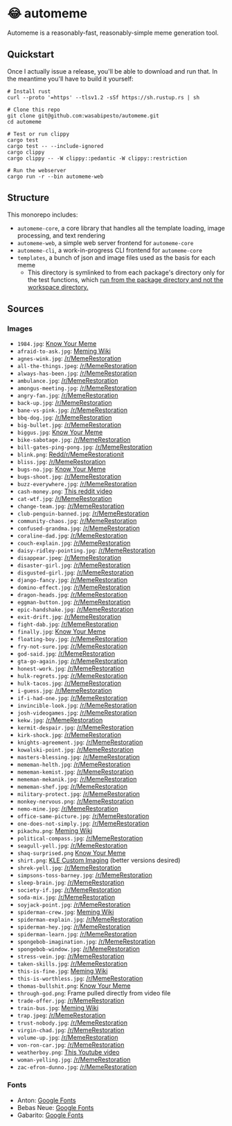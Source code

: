# 😂 automeme

Automeme is a reasonably-fast, reasonably-simple meme generation tool.

## Quickstart

Once I actually issue a release, you'll be able to download and run that. In the meantime you'll have to build it yourself:

```
# Install rust
curl --proto '=https' --tlsv1.2 -sSf https://sh.rustup.rs | sh

# Clone this repo
git clone git@github.com:wasabipesto/automeme.git
cd automeme

# Test or run clippy
cargo test
cargo test -- --include-ignored
cargo clippy
cargo clippy -- -W clippy::pedantic -W clippy::restriction

# Run the webserver
cargo run -r --bin automeme-web
```

## Structure

This monorepo includes:

- `automeme-core`, a core library that handles all the template loading, image processing, and text rendering
- `automeme-web`, a simple web server frontend for `automeme-core`
- `automeme-cli`, a work-in-progress CLI frontend for `automeme-core`
- `templates`, a bunch of json and image files used as the basis for each meme
  - This directory is symlinked to from each package's directory only for the test functions, which [run from the package directory and not the workspace directory.](https://github.com/rust-lang/cargo/issues/11852)

## Sources

### Images

- `1984.jpg`: [Know Your Meme](https://knowyourmeme.com/memes/living-in-1984)
- `afraid-to-ask.jpg`: [Meming Wiki](https://en.meming.world/wiki/Afraid_To_Ask_Andy)
- `agnes-wink.jpg`: [/r/MemeRestoration](https://old.reddit.com/r/MemeRestoration/comments/rfjhs0/hd_meme_templates_database_800_files/)
- `all-the-things.jpeg`: [/r/MemeRestoration](https://old.reddit.com/r/MemeRestoration/comments/rfjhs0/hd_meme_templates_database_800_files/)
- `always-has-been.jpg`: [/r/MemeRestoration](https://old.reddit.com/r/MemeRestoration/comments/rfjhs0/hd_meme_templates_database_800_files/)
- `ambulance.jpg`: [/r/MemeRestoration](https://old.reddit.com/r/MemeRestoration/comments/rfjhs0/hd_meme_templates_database_800_files/)
- `amongus-meeting.jpg`: [/r/MemeRestoration](https://old.reddit.com/r/MemeRestoration/comments/rfjhs0/hd_meme_templates_database_800_files/)
- `angry-fan.jpg`: [/r/MemeRestoration](https://old.reddit.com/r/MemeRestoration/comments/rfjhs0/hd_meme_templates_database_800_files/)
- `back-up.jpg`: [/r/MemeRestoration](https://old.reddit.com/r/MemeRestoration/comments/rfjhs0/hd_meme_templates_database_800_files/)
- `bane-vs-pink.jpg`: [/r/MemeRestoration](https://old.reddit.com/r/MemeRestoration/comments/rfjhs0/hd_meme_templates_database_800_files/)
- `bbq-dog.jpg`: [/r/MemeRestoration](https://old.reddit.com/r/MemeRestoration/comments/rfjhs0/hd_meme_templates_database_800_files/)
- `big-bullet.jpg`: [/r/MemeRestoration](https://old.reddit.com/r/MemeRestoration/comments/rfjhs0/hd_meme_templates_database_800_files/)
- `biggus.jpg`: [Know Your Meme](https://knowyourmeme.com/memes/biggus-dickus)
- `bike-sabotage.jpg`: [/r/MemeRestoration](https://old.reddit.com/r/MemeRestoration/comments/rfjhs0/hd_meme_templates_database_800_files/)
- `bill-gates-ping-pong.jpg`: [/r/MemeRestoration](https://old.reddit.com/r/MemeRestoration/comments/rfjhs0/hd_meme_templates_database_800_files/)
- `blink.png`: [Redd/r/MemeRestorationit](https://old.reddit.com/r/MemeRestoration/comments/hqygs3/blinking_white_guy_carefully_adjusted_upscale/)
- `bliss.jpg`: [/r/MemeRestoration](https://old.reddit.com/r/MemeRestoration/comments/rfjhs0/hd_meme_templates_database_800_files/)
- `bugs-no.jpg`: [Know Your Meme](https://knowyourmeme.com/memes/bugs-bunnys-no)
- `bugs-shoot.jpg`: [/r/MemeRestoration](https://old.reddit.com/r/MemeRestoration/comments/rfjhs0/hd_meme_templates_database_800_files/)
- `buzz-everywhere.jpg`: [/r/MemeRestoration](https://old.reddit.com/r/MemeRestoration/comments/rfjhs0/hd_meme_templates_database_800_files/)
- `cash-money.png`: [This reddit video](https://old.reddit.com/r/GODZILLA/comments/kn4tbt/that_wasnt_very_cash_money_of_you_godzilla/)
- `cat-wtf.jpg`: [/r/MemeRestoration](https://old.reddit.com/r/MemeRestoration/comments/rfjhs0/hd_meme_templates_database_800_files/)
- `change-team.jpg`: [/r/MemeRestoration](https://old.reddit.com/r/MemeRestoration/comments/rfjhs0/hd_meme_templates_database_800_files/)
- `club-penguin-banned.jpg`: [/r/MemeRestoration](https://old.reddit.com/r/MemeRestoration/comments/rfjhs0/hd_meme_templates_database_800_files/)
- `community-chaos.jpg`: [/r/MemeRestoration](https://old.reddit.com/r/MemeRestoration/comments/rfjhs0/hd_meme_templates_database_800_files/)
- `confused-grandma.jpg`: [/r/MemeRestoration](https://old.reddit.com/r/MemeRestoration/comments/rfjhs0/hd_meme_templates_database_800_files/)
- `coraline-dad.jpg`: [/r/MemeRestoration](https://old.reddit.com/r/MemeRestoration/comments/rfjhs0/hd_meme_templates_database_800_files/)
- `couch-explain.jpg`: [/r/MemeRestoration](https://old.reddit.com/r/MemeRestoration/comments/rfjhs0/hd_meme_templates_database_800_files/)
- `daisy-ridley-pointing.jpg`: [/r/MemeRestoration](https://old.reddit.com/r/MemeRestoration/comments/rfjhs0/hd_meme_templates_database_800_files/)
- `disappear.jpeg`: [/r/MemeRestoration](https://old.reddit.com/r/MemeRestoration/comments/rfjhs0/hd_meme_templates_database_800_files/)
- `disaster-girl.jpg`: [/r/MemeRestoration](https://old.reddit.com/r/MemeRestoration/comments/rfjhs0/hd_meme_templates_database_800_files/)
- `disgusted-girl.jpg`: [/r/MemeRestoration](https://old.reddit.com/r/MemeRestoration/comments/rfjhs0/hd_meme_templates_database_800_files/)
- `django-fancy.jpg`: [/r/MemeRestoration](https://old.reddit.com/r/MemeRestoration/comments/rfjhs0/hd_meme_templates_database_800_files/)
- `domino-effect.jpg`: [/r/MemeRestoration](https://old.reddit.com/r/MemeRestoration/comments/rfjhs0/hd_meme_templates_database_800_files/)
- `dragon-heads.jpg`: [/r/MemeRestoration](https://old.reddit.com/r/MemeRestoration/comments/rfjhs0/hd_meme_templates_database_800_files/)
- `eggman-button.jpg`: [/r/MemeRestoration](https://old.reddit.com/r/MemeRestoration/comments/rfjhs0/hd_meme_templates_database_800_files/)
- `epic-handshake.jpg`: [/r/MemeRestoration](https://old.reddit.com/r/MemeRestoration/comments/rfjhs0/hd_meme_templates_database_800_files/)
- `exit-drift.jpg`: [/r/MemeRestoration](https://old.reddit.com/r/MemeRestoration/comments/rfjhs0/hd_meme_templates_database_800_files/)
- `fight-dab.jpg`: [/r/MemeRestoration](https://old.reddit.com/r/MemeRestoration/comments/rfjhs0/hd_meme_templates_database_800_files/)
- `finally.jpg`: [Know Your Meme](https://knowyourmeme.com/photos/1670182-finally-synthetic-watermelon)
- `floating-boy.jpg`: [/r/MemeRestoration](https://old.reddit.com/r/MemeRestoration/comments/rfjhs0/hd_meme_templates_database_800_files/)
- `fry-not-sure.jpg`: [/r/MemeRestoration](https://old.reddit.com/r/MemeRestoration/comments/rfjhs0/hd_meme_templates_database_800_files/)
- `god-said.jpg`: [/r/MemeRestoration](https://old.reddit.com/r/MemeRestoration/comments/rfjhs0/hd_meme_templates_database_800_files/)
- `gta-go-again.jpg`: [/r/MemeRestoration](https://old.reddit.com/r/MemeRestoration/comments/rfjhs0/hd_meme_templates_database_800_files/)
- `honest-work.jpg`: [/r/MemeRestoration](https://old.reddit.com/r/MemeRestoration/comments/rfjhs0/hd_meme_templates_database_800_files/)
- `hulk-regrets.jpg`: [/r/MemeRestoration](https://old.reddit.com/r/MemeRestoration/comments/rfjhs0/hd_meme_templates_database_800_files/)
- `hulk-tacos.jpg`: [/r/MemeRestoration](https://old.reddit.com/r/MemeRestoration/comments/rfjhs0/hd_meme_templates_database_800_files/)
- `i-guess.jpg`: [/r/MemeRestoration](https://old.reddit.com/r/MemeRestoration/comments/rfjhs0/hd_meme_templates_database_800_files/)
- `if-i-had-one.jpg`: [/r/MemeRestoration](https://old.reddit.com/r/MemeRestoration/comments/rfjhs0/hd_meme_templates_database_800_files/)
- `invincible-look.jpg`: [/r/MemeRestoration](https://old.reddit.com/r/MemeRestoration/comments/rfjhs0/hd_meme_templates_database_800_files/)
- `josh-videogames.jpg`: [/r/MemeRestoration](https://old.reddit.com/r/MemeRestoration/comments/rfjhs0/hd_meme_templates_database_800_files/)
- `kekw.jpg`: [/r/MemeRestoration](https://old.reddit.com/r/MemeRestoration/comments/rfjhs0/hd_meme_templates_database_800_files/)
- `kermit-despair.jpg`: [/r/MemeRestoration](https://old.reddit.com/r/MemeRestoration/comments/rfjhs0/hd_meme_templates_database_800_files/)
- `kirk-shock.jpg`: [/r/MemeRestoration](https://old.reddit.com/r/MemeRestoration/comments/rfjhs0/hd_meme_templates_database_800_files/)
- `knights-agreement.jpg`: [/r/MemeRestoration](https://old.reddit.com/r/MemeRestoration/comments/rfjhs0/hd_meme_templates_database_800_files/)
- `kowalski-point.jpg`: [/r/MemeRestoration](https://old.reddit.com/r/MemeRestoration/comments/rfjhs0/hd_meme_templates_database_800_files/)
- `masters-blessing.jpg`: [/r/MemeRestoration](https://old.reddit.com/r/MemeRestoration/comments/rfjhs0/hd_meme_templates_database_800_files/)
- `mememan-helth.jpg`: [/r/MemeRestoration](https://old.reddit.com/r/MemeRestoration/comments/rfjhs0/hd_meme_templates_database_800_files/)
- `mememan-kemist.jpg`: [/r/MemeRestoration](https://old.reddit.com/r/MemeRestoration/comments/rfjhs0/hd_meme_templates_database_800_files/)
- `mememan-mekanik.jpg`: [/r/MemeRestoration](https://old.reddit.com/r/MemeRestoration/comments/rfjhs0/hd_meme_templates_database_800_files/)
- `mememan-shef.jpg`: [/r/MemeRestoration](https://old.reddit.com/r/MemeRestoration/comments/rfjhs0/hd_meme_templates_database_800_files/)
- `military-protect.jpg`: [/r/MemeRestoration](https://old.reddit.com/r/MemeRestoration/comments/rfjhs0/hd_meme_templates_database_800_files/)
- `monkey-nervous.png`: [/r/MemeRestoration](https://old.reddit.com/r/MemeRestoration/comments/rfjhs0/hd_meme_templates_database_800_files/)
- `nemo-mine.jpg`: [/r/MemeRestoration](https://old.reddit.com/r/MemeRestoration/comments/rfjhs0/hd_meme_templates_database_800_files/)
- `office-same-picture.jpg`: [/r/MemeRestoration](https://old.reddit.com/r/MemeRestoration/comments/rfjhs0/hd_meme_templates_database_800_files/)
- `one-does-not-simply.jpg`: [/r/MemeRestoration](https://old.reddit.com/r/MemeRestoration/comments/rfjhs0/hd_meme_templates_database_800_files/)
- `pikachu.png`: [Meming Wiki](https://en.meming.world/wiki/Surprised_Pikachu)
- `political-compass.jpg`: [/r/MemeRestoration](https://old.reddit.com/r/MemeRestoration/comments/rfjhs0/hd_meme_templates_database_800_files/)
- `seagull-yell.jpg`: [/r/MemeRestoration](https://old.reddit.com/r/MemeRestoration/comments/rfjhs0/hd_meme_templates_database_800_files/)
- `shaq-surprised.png` [Know Your Meme](https://knowyourmeme.com/photos/1474527-shaqs-hot-ones-interview)
- `shirt.png`: [KLE Custom Imaging](https://klecustomimaging.com/product/t-shirt/) (better versions desired)
- `shrek-yell.jpg`: [/r/MemeRestoration](https://old.reddit.com/r/MemeRestoration/comments/rfjhs0/hd_meme_templates_database_800_files/)
- `simpsons-toss-barney.jpg`: [/r/MemeRestoration](https://old.reddit.com/r/MemeRestoration/comments/rfjhs0/hd_meme_templates_database_800_files/)
- `sleep-brain.jpg`: [/r/MemeRestoration](https://old.reddit.com/r/MemeRestoration/comments/rfjhs0/hd_meme_templates_database_800_files/)
- `society-if.jpg`: [/r/MemeRestoration](https://old.reddit.com/r/MemeRestoration/comments/rfjhs0/hd_meme_templates_database_800_files/)
- `soda-mix.jpg`: [/r/MemeRestoration](https://old.reddit.com/r/MemeRestoration/comments/rfjhs0/hd_meme_templates_database_800_files/)
- `soyjack-point.jpg`: [/r/MemeRestoration](https://old.reddit.com/r/MemeRestoration/comments/rfjhs0/hd_meme_templates_database_800_files/)
- `spiderman-crew.jpg`: [Meming Wiki](https://en.meming.world/wiki/Me_and_the_Boys)
- `spiderman-explain.jpg`: [/r/MemeRestoration](https://old.reddit.com/r/MemeRestoration/comments/rfjhs0/hd_meme_templates_database_800_files/)
- `spiderman-hey.jpg`: [/r/MemeRestoration](https://old.reddit.com/r/MemeRestoration/comments/rfjhs0/hd_meme_templates_database_800_files/)
- `spiderman-learn.jpg`: [/r/MemeRestoration](https://old.reddit.com/r/MemeRestoration/comments/rfjhs0/hd_meme_templates_database_800_files/)
- `spongebob-imagination.jpg`: [/r/MemeRestoration](https://old.reddit.com/r/MemeRestoration/comments/rfjhs0/hd_meme_templates_database_800_files/)
- `spongebob-window.jpg`: [/r/MemeRestoration](https://old.reddit.com/r/MemeRestoration/comments/rfjhs0/hd_meme_templates_database_800_files/)
- `stress-vein.jpg`: [/r/MemeRestoration](https://old.reddit.com/r/MemeRestoration/comments/rfjhs0/hd_meme_templates_database_800_files/)
- `taken-skills.jpg`: [/r/MemeRestoration](https://old.reddit.com/r/MemeRestoration/comments/rfjhs0/hd_meme_templates_database_800_files/)
- `this-is-fine.jpg`: [Meming Wiki](https://en.meming.world/wiki/This_Is_Fine)
- `this-is-worthless.jpg`: [/r/MemeRestoration](https://old.reddit.com/r/MemeRestoration/comments/rfjhs0/hd_meme_templates_database_800_files/)
- `thomas-bullshit.png`: [Know Your Meme](https://knowyourmeme.com/memes/thomas-had-never-seen-such-bullshit-before)
- `through-god.png`: Frame pulled directly from video file
- `trade-offer.jpg`: [/r/MemeRestoration](https://old.reddit.com/r/MemeRestoration/comments/rfjhs0/hd_meme_templates_database_800_files/)
- `train-bus.jpg`: [Meming Wiki](https://en.meming.world/wiki/Train_Hitting_School_Bus)
- `trap.jpeg`: [/r/MemeRestoration](https://old.reddit.com/r/MemeRestoration/comments/rfjhs0/hd_meme_templates_database_800_files/)
- `trust-nobody.jpg`: [/r/MemeRestoration](https://old.reddit.com/r/MemeRestoration/comments/rfjhs0/hd_meme_templates_database_800_files/)
- `virgin-chad.jpg`: [/r/MemeRestoration](https://old.reddit.com/r/MemeRestoration/comments/rfjhs0/hd_meme_templates_database_800_files/)
- `volume-up.jpg`: [/r/MemeRestoration](https://old.reddit.com/r/MemeRestoration/comments/rfjhs0/hd_meme_templates_database_800_files/)
- `von-ron-car.jpg`: [/r/MemeRestoration](https://old.reddit.com/r/MemeRestoration/comments/euoagt/ucantflys_request_vin_diesel_and_ron_weasley/)
- `weatherboy.png`: [This Youtube video](https://youtu.be/py44k46RR_0)
- `woman-yelling.jpg`: [/r/MemeRestoration](https://old.reddit.com/r/MemeRestoration/comments/rfjhs0/hd_meme_templates_database_800_files/)
- `zac-efron-dunno.jpg`: [/r/MemeRestoration](https://old.reddit.com/r/MemeRestoration/comments/rfjhs0/hd_meme_templates_database_800_files/)

### Fonts

- Anton: [Google Fonts](https://fonts.google.com/specimen/Anton)
- Bebas Neue: [Google Fonts](https://fonts.google.com/specimen/Bebas+Neue)
- Gabarito: [Google Fonts](https://fonts.google.com/specimen/Gabarito)

